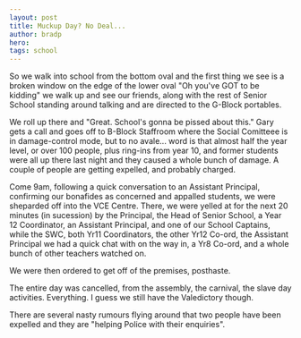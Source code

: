 ```yaml
---
layout: post
title: Muckup Day? No Deal...
author: bradp
hero:
tags: school
---
```


So we walk into school from the bottom oval and the first thing we see is a broken window on the edge of the lower oval "Oh you've GOT to be kidding" we walk up and see our friends, along with the rest of Senior School standing around talking and are directed to the G-Block portables. 

We roll up there and "Great. School's gonna be  pissed about this." Gary gets a call and goes off to B-Block Staffroom where the Social Comitteee is in damage-control mode, but to no avale... word is that almost half the year level, or over 100 people,  plus ring-ins from year 10, and former students were all up there last night and they caused a whole bunch of damage. A couple of people are getting expelled, and probably charged.

Come 9am, following a quick conversation to an Assistant Principal, confirming our bonafides as concerned and appalled students, we were sheparded off into the VCE Centre. There, we were yelled at for the next 20 minutes (in sucession) by the Principal, the Head of Senior School, a Year 12 Coordinator, an Assistant Principal, and one of our School Captains, while the SWC, both Yr11 Coordinators, the other Yr12 Co-ord, the Assistant Principal we had a quick chat with on the way in, a Yr8 Co-ord, and a whole bunch of other teachers watched on.

We were then ordered to get off of the premises, posthaste. 

The entire day was cancelled, from the assembly, the carnival, the slave day activities. Everything. I guess we still have the Valedictory though.

There are several nasty rumours flying around that two people have been expelled and they are "helping Police with their enquiries".